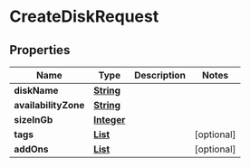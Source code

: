 

# CreateDiskRequest


## Properties

| Name | Type | Description | Notes |
|------------ | ------------- | ------------- | -------------|
|**diskName** | [**String**](String.md) |  |  |
|**availabilityZone** | [**String**](String.md) |  |  |
|**sizeInGb** | [**Integer**](Integer.md) |  |  |
|**tags** | [**List**](List.md) |  |  [optional] |
|**addOns** | [**List**](List.md) |  |  [optional] |



